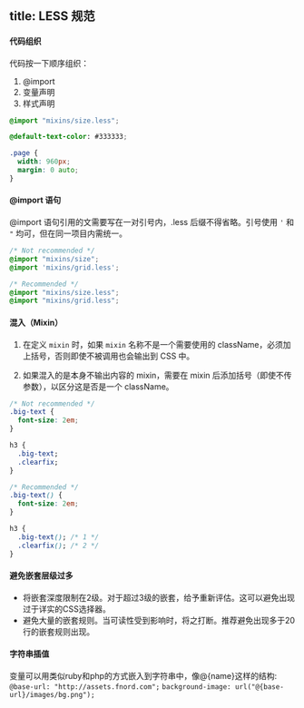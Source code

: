 title: LESS 规范
---

#### 代码组织
代码按一下顺序组织：
1. @import
2. 变量声明
3. 样式声明

```css
@import "mixins/size.less";

@default-text-color: #333333;

.page {
  width: 960px;
  margin: 0 auto;
}
```

#### @import 语句
@import 语句引用的文需要写在一对引号内，.less 后缀不得省略。引号使用 `'` 和 `"` 均可，但在同一项目内需统一。
```css
/* Not recommended */
@import "mixins/size";
@import 'mixins/grid.less';

/* Recommended */
@import "mixins/size.less";
@import "mixins/grid.less";
```

#### 混入（Mixin）
1. 在定义 `mixin` 时，如果 `mixin` 名称不是一个需要使用的 className，必须加上括号，否则即使不被调用也会输出到 CSS 中。

2. 如果混入的是本身不输出内容的 mixin，需要在 mixin 后添加括号（即使不传参数），以区分这是否是一个 className。

```css
/* Not recommended */
.big-text {
  font-size: 2em;
}

h3 {
  .big-text;
  .clearfix;
}

/* Recommended */
.big-text() {
  font-size: 2em;
}

h3 {
  .big-text(); /* 1 */
  .clearfix(); /* 2 */
}
```

#### 避免嵌套层级过多
- 将嵌套深度限制在2级。对于超过3级的嵌套，给予重新评估。这可以避免出现过于详实的CSS选择器。
- 避免大量的嵌套规则。当可读性受到影响时，将之打断。推荐避免出现多于20行的嵌套规则出现。

#### 字符串插值
变量可以用类似ruby和php的方式嵌入到字符串中，像@{name}这样的结构:
`@base-url: "http://assets.fnord.com";`
`background-image: url("@{base-url}/images/bg.png");`